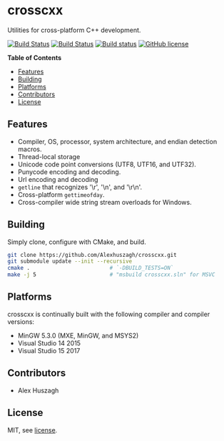crosscxx
========

Utilities for cross-platform C++ development.

[![Build Status](https://travis-ci.org/Alexhuszagh/crosscxx.svg?branch=master)](https://travis-ci.org/Alexhuszagh/crosscxx)
[![Build Status](https://tea-ci.org/api/badges/Alexhuszagh/crosscxx/status.svg)](https://tea-ci.org/Alexhuszagh/crosscxx)
[![Build status](https://ci.appveyor.com/api/projects/status/jx4mmgo25myx9u9i?svg=true)](https://ci.appveyor.com/project/Alexhuszagh/crosscxx)
[![GitHub license](https://img.shields.io/badge/license-MIT-blue.svg)](https://github.com/Alexhuszagh/crosscxx/blob/master/LICENSE.md)

**Table of Contents**

- [Features](#features)
- [Building](#building)
- [Platforms](#platforms)
- [Contributors](#contributors)
- [License](#license)

## Features

- Compiler, OS, processor, system architecture, and endian detection macros.
- Thread-local storage
- Unicode code point conversions (UTF8, UTF16, and UTF32).
- Punycode encoding and decoding.
- Url encoding and decoding
- `getline` that recognizes '\r', '\n', and '\r\n'.
- Cross-platform `gettimeofday`.
- Cross-compiler wide string stream overloads for Windows.

## Building

Simply clone, configure with CMake, and build.

```bash
git clone https://github.com/Alexhuszagh/crosscxx.git
git submodule update --init --recursive
cmake .                         # `-DBUILD_TESTS=ON`
make -j 5                       # "msbuild crosscxx.sln" for MSVC
```

## Platforms

crosscxx is continually built with the following compiler and compiler versions:

- MinGW 5.3.0 (MXE, MinGW, and MSYS2) 
- Visual Studio 14 2015
- Visual Studio 15 2017

## Contributors

- Alex Huszagh

## License

MIT, see [license](LICENSE.md).

